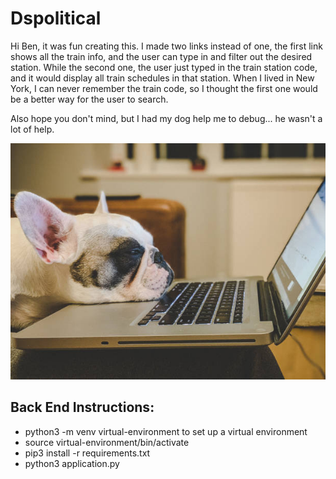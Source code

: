 <h1>Dspolitical</h1>
<p>Hi Ben, it was fun creating this.  I made two links instead of one, the first link shows all the train info, and the user can type in and filter out the desired station.  While the second one, the user just typed in the train station code, and it would display all train schedules in that station.  When I lived in New York, I can never remember the train code, so I thought the first one would be a better way for the user to search.
</p>
<p>Also hope you don't mind, but I had my dog help me to debug... he wasn't a lot of help.
</p>

![Frank](frank.JPG)

<h2>Back End Instructions:</h2>
<ul>
  <li>python3 -m venv virtual-environment to set up a virtual environment</li>
  <li>source virtual-environment/bin/activate</li>
  <li>pip3 install -r requirements.txt</li>
  <li>python3 application.py</li>
</ul>
